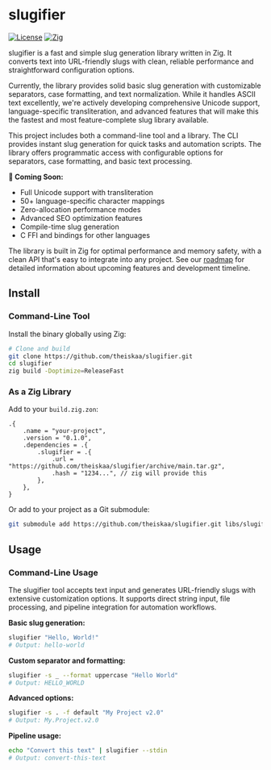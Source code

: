 # slugifier

<p align="center">

[![License](https://img.shields.io/badge/license-MIT-blue.svg)](LICENSE)
[![Zig](https://img.shields.io/badge/zig-0.13-orange.svg)](https://ziglang.org/)

</p>

slugifier is a fast and simple slug generation library written in Zig. It converts text into URL-friendly slugs with clean, reliable performance and straightforward configuration options.

Currently, the library provides solid basic slug generation with customizable separators, case formatting, and text normalization. While it handles ASCII text excellently, we're actively developing comprehensive Unicode support, language-specific transliteration, and advanced features that will make this the fastest and most feature-complete slug library available.

This project includes both a command-line tool and a library. The CLI provides instant slug generation for quick tasks and automation scripts. The library offers programmatic access with configurable options for separators, case formatting, and basic text processing.

**🚧 Coming Soon:**
- Full Unicode support with transliteration
- 50+ language-specific character mappings
- Zero-allocation performance modes
- Advanced SEO optimization features
- Compile-time slug generation
- C FFI and bindings for other languages

The library is built in Zig for optimal performance and memory safety, with a clean API that's easy to integrate into any project. See our [roadmap](docs/roadmap.md) for detailed information about upcoming features and development timeline.

## Install

### Command-Line Tool
Install the binary globally using Zig:

```bash
# Clone and build
git clone https://github.com/theiskaa/slugifier.git
cd slugifier
zig build -Doptimize=ReleaseFast
```

### As a Zig Library
Add to your `build.zig.zon`:

```zig
.{
    .name = "your-project",
    .version = "0.1.0",
    .dependencies = .{
        .slugifier = .{
            .url = "https://github.com/theiskaa/slugifier/archive/main.tar.gz",
            .hash = "1234...", // zig will provide this
        },
    },
}
```

Or add to your project as a Git submodule:

```bash
git submodule add https://github.com/theiskaa/slugifier.git libs/slugifier
```

## Usage

### Command-Line Usage
The slugifier tool accepts text input and generates URL-friendly slugs with extensive customization options. It supports direct string input, file processing, and pipeline integration for automation workflows.

**Basic slug generation:**
```bash
slugifier "Hello, World!"
# Output: hello-world
```

**Custom separator and formatting:**
```bash
slugifier -s _ --format uppercase "Hello World"
# Output: HELLO_WORLD
```

**Advanced options:**
```bash
slugifier -s . -f default "My Project v2.0"
# Output: My.Project.v2.0
```

**Pipeline usage:**
```bash
echo "Convert this text" | slugifier --stdin
# Output: convert-this-text
```
